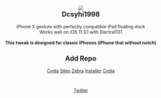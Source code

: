 <h2 align="center">
    <img src="https://pbs.twimg.com/profile_images/969563164407771137/KhwsIZWI_400x400.jpg" id="myIcon" align="middle">
<br />
    Dcsyhi1998
</h2>
<p align="center">
    iPhone X gesture with perfectly compatible iPad floating dock<br/>
    Works well on iOS 11.3.1 with Electra1131<br/>
    <br/>
    <strong>This tweak is designed for classic iPhones (iPhone that without notch)</strong>
</p>
<h2 align="center">
    Add Repo
</h2>
<p align="center">
    <a href="cydia://url/https://cydia.saurik.com/api/share#?source=https://dcsyhi1998.github.io">Cydia</a>
    <a href="sileo://source/https://dcsyhi1998.github.io">Sileo</a>
    <a href="zbra://sources/add/https://dcsyhi1998.github.io">Zebra</a>
    <a href="installer://add/repo=https://dcsyhi1998.github.io">Installer</a>
    <a href="https://">Cydia</a>
</p>
<br>
<p align="center">
    <a href="https://twitter.com/linux_n1">Twitter</a>
</p>
